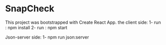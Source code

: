 # SnapCheck
This project was bootstrapped with Create React App.
the client side:
1- run : npm install
2- run : npm start

Json-server side:
1- npm run json:server
